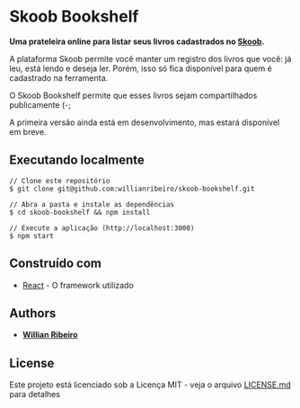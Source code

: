 # Skoob Bookshelf

**Uma prateleira online para listar seus livros cadastrados no [Skoob](http://www.skoob.com.br).**

A plataforma Skoob permite você manter um registro dos livros que você: já leu, está lendo e deseja ler. Porém, isso só fica disponível para quem é cadastrado na ferramenta.

O Skoob Bookshelf permite que esses livros sejam compartilhados publicamente (-;

A primeira versão ainda está em desenvolvimento, mas estará disponível em breve.


## Executando localmente

```
// Clone este repositório
$ git clone git@github.com:willianribeiro/skoob-bookshelf.git

// Abra a pasta e instale as dependências
$ cd skoob-bookshelf && npm install

// Execute a aplicação (http://localhost:3000)
$ npm start

```

## Construído com

* [React](https://facebook.github.io/react) - O framework utilizado

## Authors

* **[Willian Ribeiro](https://github.com/willianribeiro)**

## License

Este projeto está licenciado sob a Licença MIT - veja o arquivo [LICENSE.md](LICENSE.md) para detalhes
